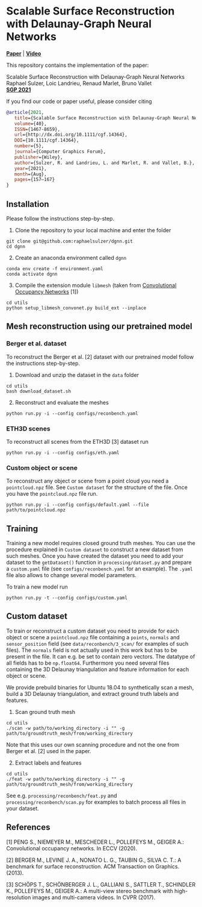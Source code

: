 # Scalable Surface Reconstruction with Delaunay-Graph Neural Networks
[**Paper**](https://arxiv.org/pdf/2107.06130.pdf) | [**Video**](https://youtu.be/KIrCDGhS10o) <br>

This repository contains the implementation of the paper:

Scalable Surface Reconstruction with Delaunay-Graph Neural Networks<br />
Raphael Sulzer, Loic Landrieu, Renaud Marlet, Bruno Vallet<br />
[**SGP 2021**](https://sgp2021.github.io/program/)  

If you find our code or paper useful, please consider citing
```bibtex
@article{2021,
   title={Scalable Surface Reconstruction with Delaunay‐Graph Neural Networks},
   volume={40},
   ISSN={1467-8659},
   url={http://dx.doi.org/10.1111/cgf.14364},
   DOI={10.1111/cgf.14364},
   number={5},
   journal={Computer Graphics Forum},
   publisher={Wiley},
   author={Sulzer, R. and Landrieu, L. and Marlet, R. and Vallet, B.},
   year={2021},
   month={Aug},
   pages={157–167}
}
```


## Installation

Please follow the instructions step-by-step.

1. Clone the repository to your local machine and enter the folder
```
git clone git@github.com:raphaelsulzer/dgnn.git
cd dgnn
```

2. Create an anaconda environment called `dgnn`
```
conda env create -f environment.yaml
conda activate dgnn
```

3. Compile the extension module `libmesh` (taken from [Convolutional Occupancy Networks](https://github.com/autonomousvision/convolutional_occupancy_networks) [1])
```
cd utils
python setup_libmesh_convonet.py build_ext --inplace
```

## Mesh reconstruction using our pretrained model

### Berger et al. dataset

To reconstruct the Berger et al. [2] dataset with our pretrained model follow the instructions step-by-step.

1. Download and unzip the dataset in the `data` folder

```
cd utils
bash download_dataset.sh
```

2. Reconstruct and evaluate the meshes

```
python run.py -i --config configs/reconbench.yaml
```

### ETH3D scenes

To reconstruct all scenes from the ETH3D [3] dataset run

```
python run.py -i --config configs/eth.yaml
```

### Custom object or scene

To reconstruct any object or scene from a point cloud you need a `pointcloud.npz` file.
See `Custom dataset` for the structure of the file. Once you have the `pointcloud.npz` file run.

```
python run.py -i --config configs/default.yaml --file path/to/pointcloud.npz
```



## Training

Training a new model requires closed ground truth meshes. You can use the procedure explained 
in `Custom dataset` to construct a new dataset from such meshes. Once you have created the dataset you need to
add your dataset to the `getDataset()` function in `processing/dataset.py` and
prepare a `custom.yaml` file (see `configs/reconbench.yaml` for an example). 
The `.yaml` file also allows to change several model 
parameters.

To train a new model run

```
python run.py -t --config configs/custom.yaml
```


[comment]: <> (starting from an existing mesh &#40;see `scan`&#41; or from a)
[comment]: <> (`pointcloud.npz` file &#40;see `feat`, omit `-g` flag&#41;.)

## Custom dataset

To train or reconstruct a custom dataset you need to provide for each object or scene a `pointcloud.npz` file
containing a `points`, `normals` and `sensor_position` field (see `data/reconbench/3_scan/` for examples of
such files). The `normals` field is not actually used in this work but has to be present in the file. 
It can e.g. be set to contain zero vectors. The datatype of all fields has to be `np.float64`.
Furthermore you need several files containing the 3D Delaunay triangulation and feature information for each object
or scene.

We provide prebuild binaries for Ubuntu 18.04 to synthetically scan a mesh, build a 3D Delaunay triangulation,
and extract ground truth labels and features.

1. Scan ground truth mesh

```
cd utils
./scan -w path/to/working_directory -i "" -g path/to/groundtruth_mesh/from/working_directory
```

Note that this uses our own scanning procedure and not the one from Berger et al. [2] 
used in the paper.

2. Extract labels and features

```
cd utils
./feat -w path/to/working_directory -i "" -g path/to/groundtruth_mesh/from/working_directory
```

See e.g. `processing/reconbench/feat.py` and `processing/reconbench/scan.py` for examples
to batch process all files in your dataset.


## References

[1] PENG S., NIEMEYER M., MESCHEDER L., POLLEFEYS M.,
GEIGER A.: Convolutional occupancy networks. In ECCV (2020).

[2] BERGER M., LEVINE J. A., NONATO L. G., TAUBIN G.,
SILVA C. T.: A benchmark for surface reconstruction. ACM Transaction on Graphics. (2013).

[3] SCHÖPS T., SCHÖNBERGER J. L., GALLIANI S., SATTLER
T., SCHINDLER K., POLLEFEYS M., GEIGER A.: A multi-view stereo
benchmark with high-resolution images and multi-camera videos. In
CVPR (2017).